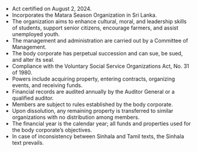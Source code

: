 - Act certified on August 2, 2024.
- Incorporates the Matara Season Organization in Sri Lanka.
- The organization aims to enhance cultural, moral, and leadership skills of students, support senior citizens, encourage farmers, and assist unemployed youth.
- The management and administration are carried out by a Committee of Management.
- The body corporate has perpetual succession and can sue, be sued, and alter its seal.
- Compliance with the Voluntary Social Service Organizations Act, No. 31 of 1980.
- Powers include acquiring property, entering contracts, organizing events, and receiving funds.
- Financial records are audited annually by the Auditor General or a qualified auditor.
- Members are subject to rules established by the body corporate.
- Upon dissolution, any remaining property is transferred to similar organizations with no distribution among members.
- The financial year is the calendar year; all funds and properties used for the body corporate’s objectives.
- In case of inconsistency between Sinhala and Tamil texts, the Sinhala text prevails.